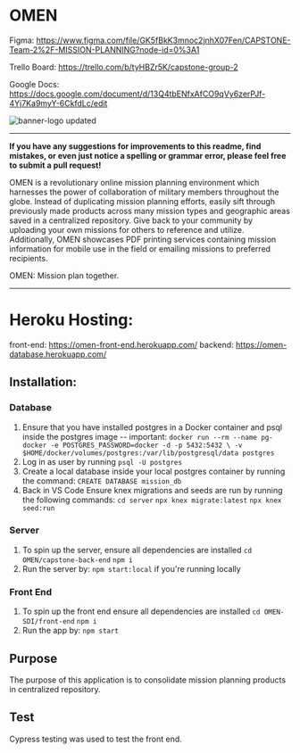 # OMEN

Figma: https://www.figma.com/file/GK5fBkK3mnoc2jnhX07Fen/CAPSTONE-Team-2%2F-MISSION-PLANNING?node-id=0%3A1

Trello Board: https://trello.com/b/tyHBZr5K/capstone-group-2

Google Docs: https://docs.google.com/document/d/13Q4tbENfxAfCO9qVy6zerPJf-4Yj7Ka9myY-6CkfdLc/edit

![banner-logo updated](https://user-images.githubusercontent.com/75449881/195404393-e7b62223-817b-4124-b723-3e5127f70b8c.png)

---

**If you have any suggestions for improvements to this readme, find mistakes, or even just notice a spelling or grammar error, please feel free to submit a pull request!**

OMEN is a revolutionary online mission planning environment which harnesses the power of collaboration of military members throughout the globe. Instead of duplicating mission planning efforts, easily sift through previously made products across many mission types and geographic areas saved in a centralized repository. Give back to your community by uploading your own missions for others to reference and utilize. Additionally, OMEN showcases PDF printing services containing mission information for mobile use in the field or emailing missions to preferred recipients. 

OMEN: Mission plan together.

---
# Heroku Hosting: 
front-end: https://omen-front-end.herokuapp.com/
backend: https://omen-database.herokuapp.com/

## Installation:

### Database
1. Ensure that you have installed postgres in a Docker container and psql inside the postgres image
-- important: `docker run --rm --name pg-docker -e POSTGRES_PASSWORD=docker -d -p 5432:5432 \
-v $HOME/docker/volumes/postgres:/var/lib/postgresql/data postgres`
2. Log in as user by running `psql -U postgres`
3. Create a local database inside your local postgres container by running the command:
`CREATE DATABASE mission_db`
4. Back in VS Code Ensure knex migrations and seeds are run by running the following commands:
`cd server`
`npx knex migrate:latest`
`npx knex seed:run`

### Server
1. To spin up the server, ensure all dependencies are installed
`cd OMEN/capstone-back-end`
`npm i`
2. Run the server by: `npm start:local` if you're running locally

### Front End
1. To spin up the front end ensure all dependencies are installed
`cd OMEN-SDI/front-end`
`npm i`
2. Run the app by: `npm start`

## Purpose
The purpose of this application is to consolidate mission planning products in centralized repository.


## Test
Cypress testing was used to test the front end. 

